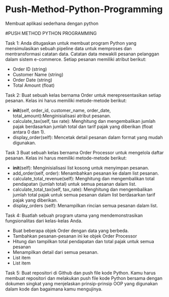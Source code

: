 # Push-Method-Python-Programming
Membuat aplikasi sederhana dengan python

#PUSH METHOD PYTHON PROGRAMMING

Task 1: Anda ditugaskan untuk membuat program Python yang mensimulasikan sebuah pipeline data untuk memproses dan mentransformasi catatan data.
Catatan data mewakili pesanan pelanggan dalam sistem e-commerce. Setiap pesanan memiliki atribut berikut:

*   Order ID (string)
*   Customer Name (string)
*   Order Date (string)
*   Total Amount (float)

Task 2: Buat sebuah kelas bernama Order untuk merepresentasikan setiap pesanan.
Kelas ini harus memiliki metode-metode berikut:
*   __init__(self, order_id, customer_name, order_date, total_amount):Menginisialisasi atribut pesanan.
*   calculate_tax(self, tax rate): Menghitung dan mengembalikan jumlah pajak berdasarkan jumlah total dan tarif pajak yang diberikan (float antara 0 dan 1).
*   display_order(self): Mencetak detail pesanan dalam format yang mudah digunakan.

Task 3 Buat sebuah kelas bernama Order Processor untuk mengelola daftar pesanan.
Kelas ini harus memiliki metode-metode berikut:
*   __init__(self): Menginisialisasi list kosong untuk menyimpan pesanan. 
*   add_order(self, order): Menambahkan pesanan ke dalam list pesanan.
*   calculate_total_revenue(self): Menghitung dan mengembalikan total pendapatan (jumlah total) untuk semua pesanan dalam list.
*   calculate_total_tax(self, tax_rate): Menghitung dan mengembalikan jumlah total pajak untuk semua pesanan dalam list berdasarkan tarif pajak yang diberikan.
*   display_orders (self): Menampilkan rincian semua pesanan dalam list.

Task 4: Buatlah sebuah program utama yang mendemonstrasikan fungsionalitas dari kelas-kelas Anda.


*   Buat beberapa objek Order dengan data yang berbeda.
*   Tambahkan pesanan-pesanan ini ke objek Order Processor
*   Hitung dan tampilkan total pendapatan dan total pajak untuk semua pesanan
*   Menampilkan detail dari semua pesanan.
*   List item
*   List item

Task 5: Buat repositori di Github dan push file kode Python.
Kamu harus membuat repositori dan melakukan push file kode Python bersama dengan dokumen singkat yang menjelaskan prinsip-prinsip OOP yang digunakan dalam kode dan bagaimana kamu mengujinya.
